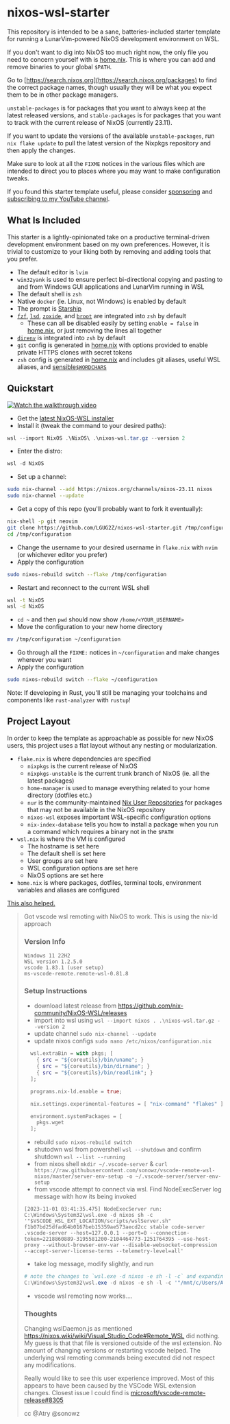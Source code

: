 # nixos-wsl-starter

This repository is intended to be a sane, batteries-included starter template
for running a LunarVim-powered NixOS development environment on WSL.

If you don't want to dig into NixOS too much right now, the only file you need
to concern yourself with is [home.nix](home.nix). This is where you can add and
remove binaries to your global `$PATH`.

Go to [https://search.nixos.org](https://search.nixos.org/packages) to find the
correct package names, though usually they will be what you expect them to be
in other package managers.

`unstable-packages` is for packages that you want to always keep at the latest
released versions, and `stable-packages` is for packages that you want to track
with the current release of NixOS (currently 23.11).

If you want to update the versions of the available `unstable-packages`, run
`nix flake update` to pull the latest version of the Nixpkgs repository and
then apply the changes.

Make sure to look at all the `FIXME` notices in the various files which are
intended to direct you to places where you may want to make configuration
tweaks.

If you found this starter template useful, please consider
[sponsoring](https://github.com/sponsors/LGUG2Z) and [subscribing to my YouTube
channel](https://www.youtube.com/channel/UCeai3-do-9O4MNy9_xjO6mg?sub_confirmation=1).

## What Is Included

This starter is a lightly-opinionated take on a productive terminal-driven
development environment based on my own preferences. However, it is trivial to
customize to your liking both by removing and adding tools that you prefer.

* The default editor is `lvim`
* `win32yank` is used to ensure perfect bi-directional copying and pasting to
  and from Windows GUI applications and LunarVim running in WSL
* The default shell is `zsh`
* Native `docker` (ie. Linux, not Windows) is enabled by default
* The prompt is [Starship](https://starship.rs/)
* [`fzf`](https://github.com/junegunn/fzf),
  [`lsd`](https://github.com/lsd-rs/lsd),
  [`zoxide`](https://github.com/ajeetdsouza/zoxide), and
  [`broot`](https://github.com/Canop/broot) are integrated into `zsh` by
  default
    * These can all be disabled easily by setting `enable = false` in
      [home.nix](home.nix), or just removing the lines all together
* [`direnv`](https://github.com/direnv/direnv) is integrated into `zsh` by
  default
* `git` config is generated in [home.nix](home.nix) with options provided to
  enable private HTTPS clones with secret tokens
* `zsh` config is generated in [home.nix](home.nix) and includes git aliases,
  useful WSL aliases, and
  [sensible`$WORDCHARS`](https://lgug2z.com/articles/sensible-wordchars-for-most-developers/)

## Quickstart

[![Watch the walkthrough video](https://img.youtube.com/vi/UmRXXYxq8k4/hqdefault.jpg)](https://www.youtube.com/watch?v=UmRXXYxq8k4)

* Get the [latest NixOS-WSL
  installer](https://github.com/nix-community/NixOS-WSL)
* Install it (tweak the command to your desired paths):
```powershell
wsl --import NixOS .\NixOS\ .\nixos-wsl.tar.gz --version 2

```

* Enter the distro:
```powershell
wsl -d NixOS
```

* Set up a channel:
```bash
sudo nix-channel --add https://nixos.org/channels/nixos-23.11 nixos
sudo nix-channel --update
```

* Get a copy of this repo (you'll probably want to fork it eventually):
```bash
nix-shell -p git neovim
git clone https://github.com/LGUG2Z/nixos-wsl-starter.git /tmp/configuration
cd /tmp/configuration
```

* Change the username to your desired username in `flake.nix` with `nvim` (or whichever editor you prefer)
* Apply the configuration
```bash
sudo nixos-rebuild switch --flake /tmp/configuration
```

* Restart and reconnect to the current WSL shell
```bash
wsl -t NixOS
wsl -d NixOS
```

* `cd ~` and then `pwd` should now show `/home/<YOUR_USERNAME>`
* Move the configuration to your new home directory 
```bash
mv /tmp/configuration ~/configuration
```

* Go through all the `FIXME:` notices in `~/configuration` and make changes
  wherever you want
* Apply the configuration
```bash
sudo nixos-rebuild switch --flake ~/configuration
```

Note: If developing in Rust, you'll still be managing your toolchains and components like `rust-analyzer` with `rustup`!

## Project Layout

In order to keep the template as approachable as possible for new NixOS users,
this project uses a flat layout without any nesting or modularization.

* `flake.nix` is where dependencies are specified
    * `nixpkgs` is the current release of NixOS
    * `nixpkgs-unstable` is the current trunk branch of NixOS (ie. all the
      latest packages)
    * `home-manager` is used to manage everything related to your home
      directory (dotfiles etc.)
    * `nur` is the community-maintained [Nix User
      Repositories](https://nur.nix-community.org/) for packages that may not
      be available in the NixOS repository
    * `nixos-wsl` exposes important WSL-specific configuration options
    * `nix-index-database` tells you how to install a package when you run a
      command which requires a binary not in the `$PATH`
* `wsl.nix` is where the VM is configured
    * The hostname is set here
    * The default shell is set here
    * User groups are set here
    * WSL configuration options are set here
    * NixOS options are set here
* `home.nix` is where packages, dotfiles, terminal tools, environment variables
  and aliases are configured





[This also helped.](https://github.com/nix-community/NixOS-WSL/issues/294)
> Got vscode wsl remoting with NixOS to work. This is using the nix-ld approach
> 
> ### Version Info
> ```
> Windows 11 22H2
> WSL version 1.2.5.0
> vscode 1.83.1 (user setup)
> ms-vscode-remote.remote-wsl-0.81.8
> ```
> 
> ### Setup Instructions
> * download latest release from https://github.com/nix-community/NixOS-WSL/releases
> * import into wsl using `wsl --import nixos . .\nixos-wsl.tar.gz --version 2`
> * update channel `sudo nix-channel --update`
> * update nixos configs `sudo nano /etc/nixos/configuration.nix`
> 
> ```nix
>   wsl.extraBin = with pkgs; [
>     { src = "${coreutils}/bin/uname"; }
>     { src = "${coreutils}/bin/dirname"; }
>     { src = "${coreutils}/bin/readlink"; }
>   ];
> 
>   programs.nix-ld.enable = true;
> 
>   nix.settings.experimental-features = [ "nix-command" "flakes" ];
> 
>   environment.systemPackages = [
>     pkgs.wget
>   ];
> ```
> 
> * rebuild `sudo nixos-rebuild switch`
> * shutodwn wsl from powershell `wsl --shutdown` and confirm shutdown `wsl --list --running`
> * from nixos shell `mkdir ~/.vscode-server` & `curl https://raw.githubusercontent.com/sonowz/vscode-remote-wsl-nixos/master/server-env-setup -o ~/.vscode-server/server-env-setup`
> * from vscode attempt to connect via wsl.   Find NodeExecServer log message with how its being invoked
> 
> ```
> [2023-11-01 03:41:35.475] NodeExecServer run: C:\Windows\System32\wsl.exe -d nixos sh -c '"$VSCODE_WSL_EXT_LOCATION/scripts/wslServer.sh" f1b07bd25dfad64b0167beb15359ae573aecd2cc stable code-server .vscode-server --host=127.0.0.1 --port=0 --connection-token=2218860889-3195581200-2104464773-1251764395 --use-host-proxy --without-browser-env-var --disable-websocket-compression --accept-server-license-terms --telemetry-level=all'
> ```
> 
> * take log message, modify slightly, and run
> 
> ```powershell
> # note the changes to `wsl.exe -d nixos -e sh -l -c` and expanding the `$VSCODE_WSL_EXT_LOCATION`
> C:\Windows\System32\wsl.exe -d nixos -e sh -l -c '"/mnt/c/Users/Acelinkio/.vscode/extensions/ms-vscode-remote.remote-wsl-0.81.8/scripts/wslServer.sh" f1b07bd25dfad64b0167beb15359ae573aecd2cc stable code-server .vscode-server --host=127.0.0.1 --port=0 --connection-token=3823671665-1023682691-1766917102-882463176 --use-host-proxy --without-browser-env-var --disable-websocket-compression --accept-server-license-terms --telemetry-level=all'
> ```
> 
> * vscode wsl remoting now works....
> 
> ### Thoughts
> Changing wslDaemon.js as mentioned https://nixos.wiki/wiki/Visual_Studio_Code#Remote_WSL did nothing. My guess is that that file is versioned outside of the wsl extension. No amount of changing versions or restarting vscode helped. The underlying wsl remoting commands being executed did not respect any modifications.
> 
> Really would like to see this user experience improved. Most of this appears to have been caused by the VSCode WSL extension changes. Closest issue I could find is [microsoft/vscode-remote-release#8305](https://github.com/microsoft/vscode-remote-release/issues/8305)
> 
> cc @Atry @sonowz


